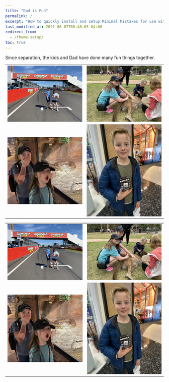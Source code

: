 ```yaml
---
title: "Dad is Fun"
permalink: /
excerpt: "How to quickly install and setup Minimal Mistakes for use with GitHub Pages."
last_modified_at: 2021-06-07T08:48:05-04:00
redirect_from:
  - /theme-setup/
toc: true
---
```


[//]: # (margin:top right bottom left)

Since separation, the kids and Dad have done many fun things together.


|  |  |
| ----------- | ----------- |
| <img width="400" src="/blobs/lovedad/Picture1.png"> | <img width="400" src="/blobs/lovedad/Picture2.png"> |
| <img width="400" src="/blobs/lovedad/Picture3.png"> | <img width="400" src="/blobs/lovedad/Picture4.png"> |

|  |  |
| ----------- | ----------- |
| ![](../blobs/lovedad/Picture1.png) | ![](../blobs/lovedad/Picture2.png) |
| ![](../blobs/lovedad/Picture3.png) | ![](../blobs/lovedad/Picture4.png) |